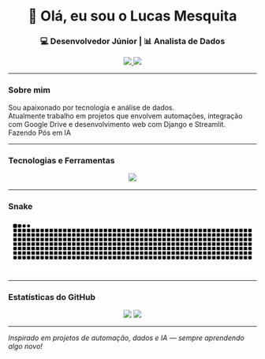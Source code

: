 <h1 align="center">👋 Olá, eu sou o Lucas Mesquita</h1>
<h3 align="center">💻 Desenvolvedor Júnior | 📊 Analista de Dados</h3>

<p align="center">
  <a href="https://www.linkedin.com/in/lucas-mesquita-da-silva" target="_blank">
    <img src="https://img.shields.io/badge/-LinkedIn-blue?style=flat&logo=Linkedin&logoColor=white" />
  </a>
  <a href="mailto:lucas@email.com">
    <img src="https://img.shields.io/badge/-Email-red?style=flat&logo=Gmail&logoColor=white" />
  </a>
</p>

---

### Sobre mim
Sou apaixonado por tecnologia e análise de dados.  
Atualmente trabalho em projetos que envolvem automações, integração com Google Drive e desenvolvimento web com Django e Streamlit.  
Fazendo Pós em IA

---

### Tecnologias e Ferramentas

<p align="center">
  <img src="https://skillicons.dev/icons?i=python,django,streamlit,docker,js,html,css,git,github,vscode" />
</p>

---

### Snake

<picture align="center">
  <source media="(prefers-color-scheme: dark)" srcset="https://raw.githubusercontent.com/Mesquita2/Mesquita2/output/github-contribution-grid-snake-dark.svg">
  <source media="(prefers-color-scheme: light)" srcset="https://raw.githubusercontent.com/Mesquita2/Mesquita2/output/github-contribution-grid-snake.svg">
  <img align="center" alt="github contribution grid snake animation" src="https://raw.githubusercontent.com/Mesquita2/Mesquita2/output/github-contribution-grid-snake.svg">
</picture>

---

### Estatísticas do GitHub

<p align="center">
  <img height="150em" src="https://github-readme-stats.vercel.app/api?username=Mesquita2&show_icons=true&theme=tokyonight" />
  <img height="150em" src="https://github-readme-stats.vercel.app/api/top-langs/?username=Mesquita2&layout=compact&langs_count=7&theme=tokyonight" />
</p>


---
  
  *Inspirado em projetos de automação, dados e IA — sempre aprendendo algo novo!*
